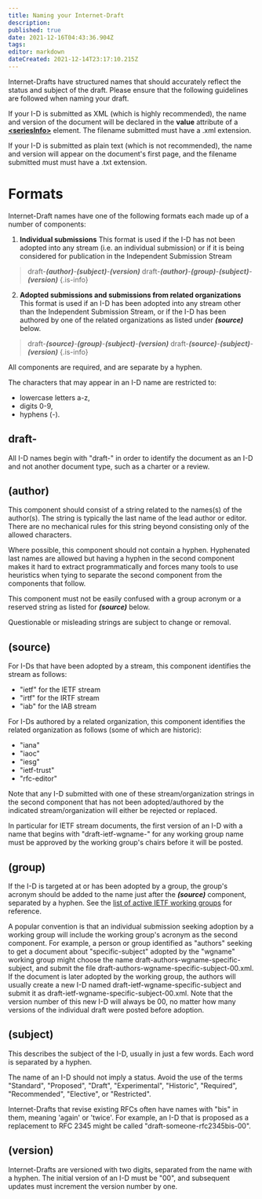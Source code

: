 ```yaml
---
title: Naming your Internet-Draft
description: 
published: true
date: 2021-12-16T04:43:36.904Z
tags: 
editor: markdown
dateCreated: 2021-12-14T23:17:10.215Z
---
```


Internet-Drafts have structured names that should accurately reflect the status and subject of the draft.  Please ensure that the following guidelines are followed when naming your draft.

If your I-D is submitted as XML (which is highly recommended), the name and version of the document will be declared in the **value** attribute of a [**\<seriesInfo\>**](https://authors.ietf.org/en/rfcxml-vocabulary#seriesinfo) element. The filename submitted must have a .xml extension.

If your I-D is submitted as plain text (which is not recommended), the name and version will appear on the document's first page, and the filename submitted must must have a .txt extension.

# Formats
Internet-Draft names have one of the following formats each made up of a number of components:

1. **Individual submissions**
   This format is used if the I-D has not been adopted into any stream (i.e. an individual submission) or if it is being considered for publication in the Independent Submission Stream
  
> draft-***(author)***-***(subject)***-***(version)***
> draft-***(author)***-***(group)***-***(subject)***-***(version)***
{.is-info}

2. **Adopted submissions and submissions from related organizations**
   This format is used if an I-D has been adopted into any stream other than the Independent Submission Stream, or if the I-D has been authored by one of the related organizations as listed under ***(source)*** below.

> draft-***(source)***-***(group)***-***(subject)***-***(version)***
> draft-***(source)***-***(subject)***-***(version)***
{.is-info}

All components are required, and are separate by a hyphen.

The characters that may appear in an I-D name are restricted to:
* lowercase letters a-z,
* digits 0-9,
* hyphens (-).

## draft-
All I-D names begin with "draft-" in order to identify the document as an I-D and not another document type, such as a charter or a review.

## (author)
This component should consist of a string related to the names(s) of the author(s). The string is typically the last name of the lead author or editor. There are no mechanical rules for this string beyond consisting only of the allowed characters.

Where possible, this component should not contain a hyphen. Hyphenated last names are allowed but having a hyphen in the second component makes it hard to extract programmatically and forces many tools to use heuristics when tying to separate the second component from the components that follow.

This component must not be easily confused with a group acronym or a reserved string as listed for ***(source)*** below.

Questionable or misleading strings are subject to change or removal.

## (source)
For I-Ds that have been adopted by a stream, this component identifies the stream as follows:

* "ietf" for the IETF stream
* "irtf" for the IRTF stream
* "iab" for the IAB stream

For I-Ds authored by a related organization, this component identifies the related organization as follows (some of which are historic):

* "iana"
* "iaoc"
* "iesg"
* "ietf-trust"
* "rfc-editor"

Note that any I-D submitted with one of these stream/organization strings in the second component that has not been adopted/authored by the indicated stream/organization will either be rejected or replaced.

In particular for IETF stream documents, the first version of an I-D with a name that begins with "draft-ietf-wgname-" for any working group name must be approved by the working group's chairs before it will be posted.

## (group)
If the I-D is targeted at or has been adopted by a group, the group's acronym should be added to the name just after the ***(source)*** component, separated by a hyphen. See the [list of active IETF working groups](https://datatracker.ietf.org/wg/) for reference.

A popular convention is that an individual submission seeking adoption by a working group will include the working group's acronym as the second component. For example, a person or group identified as "authors" seeking to get a document about "specific-subject" adopted by the "wgname" working group might choose the name draft-authors-wgname-specific-subject, and submit the file draft-authors-wgname-specific-subject-00.xml. If the document is later adopted by the working group, the authors will usually create a new I-D named draft-ietf-wgname-specific-subject and submit it as draft-ietf-wgname-specific-subject-00.xml. Note that the version number of this new I-D will always be 00, no matter how many versions of the individual draft were posted before adoption.

## (subject)
This describes the subject of the I-D, usually in just a few words. Each word is separated by a hyphen.

The name of an I-D should not imply a status. Avoid the use of the terms "Standard", "Proposed", "Draft", "Experimental", "Historic", "Required", "Recommended", "Elective", or "Restricted".

Internet-Drafts that revise existing RFCs often have names with "bis" in them, meaning 'again' or 'twice'. For example, an I-D that is proposed as a replacement to RFC 2345 might be called "draft-someone-rfc2345bis-00".

## (version)
Internet-Drafts are versioned with two digits, separated from the name with a hyphen. The initial version of an I-D must be "00", and subsequent updates must increment the version number by one.
